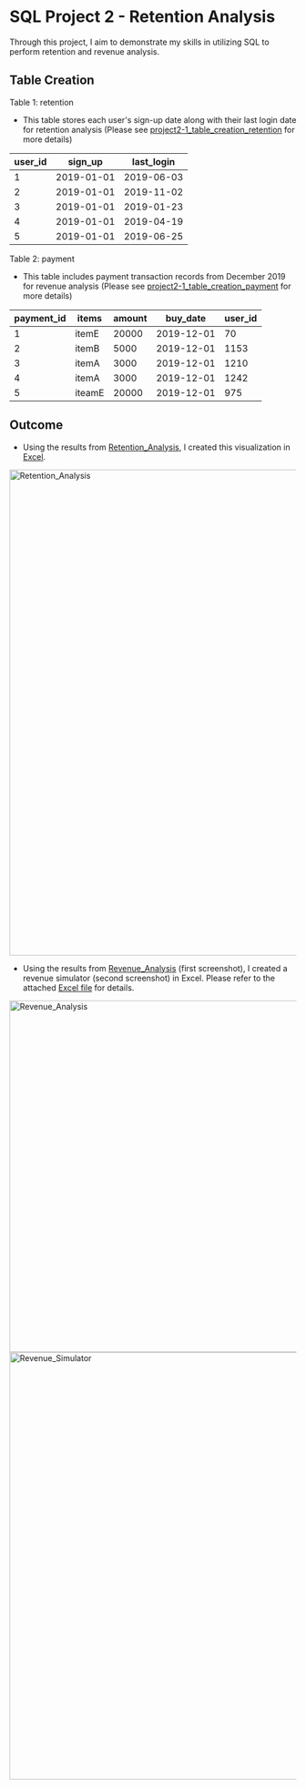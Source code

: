 # SQL Project 2 - Retention Analysis

Through this project, I aim to demonstrate my skills in utilizing SQL to perform retention and revenue analysis.

## Table Creation
Table 1: retention
- This table stores each user's sign-up date along with their last login date for retention analysis
(Please see [project2-1_table_creation_retention](https://github.com/Yeonjujung09/SQL-Portfolio/blob/main/project2-1_table_creation_retention.sql) for more details)

| user_id  |sign_up | last_login |
| ---------| ----------| ------|
| 1| 2019-01-01| 2019-06-03|
| 2| 2019-01-01| 2019-11-02|
| 3| 2019-01-01| 2019-01-23|
| 4| 2019-01-01| 2019-04-19|
| 5| 2019-01-01| 2019-06-25|

Table 2: payment
- This table includes payment transaction records from December 2019 for revenue analysis
(Please see [project2-1_table_creation_payment](https://github.com/Yeonjujung09/SQL-Portfolio/blob/main/project2-2_table_creation_payment.sql) for more details)

| payment_id  |items | amount | buy_date | user_id
| ---------| ----------| ------| --------| -------|
| 1| itemE| 20000| 2019-12-01 | 70 |
| 2| itemB| 5000| 2019-12-01 | 1153 |
| 3| itemA| 3000| 2019-12-01 | 1210 |
| 4| itemA| 3000| 2019-12-01 | 1242 |
| 5| iteamE| 20000| 2019-12-01 | 975 |

## Outcome
- Using the results from [Retention_Analysis](https://github.com/Yeonjujung09/SQL-Portfolio/blob/main/project2-1_retention_analysis.sql), I created this visualization in [Excel](https://github.com/Yeonjujung09/SQL-Portfolio/blob/main/project2-3_Retention%26Revenue_Analysis.xlsx).
<img width="854" alt="Retention_Analysis" src="https://github.com/user-attachments/assets/692afb82-309d-4832-8fdc-8dbc14c1eea5" />

- Using the results from [Revenue_Analysis](https://github.com/Yeonjujung09/SQL-Portfolio/blob/main/project2-2_revenue_analysis.sql) (first screenshot), I created a revenue simulator (second screenshot) in Excel. Please refer to the attached [Excel file](https://github.com/Yeonjujung09/SQL-Portfolio/blob/main/project2-3_Retention%26Revenue_Analysis.xlsx) for details.
<img width="618" alt="Revenue_Analysis" src="https://github.com/user-attachments/assets/a6c446d1-6ad1-4c2a-b0b5-97113a30a4c3" />
<img width="751" alt="Revenue_Simulator" src="https://github.com/user-attachments/assets/d85574d6-202a-47ab-8752-8a3b5185ee9b" />


